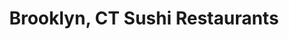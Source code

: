 ---
layout: city
title: Brooklyn, CT Sushi Restaurants
permalink: /connecticut/brooklyn/
stateAbbr: CT
stateName: Connecticut
cityName: Brooklyn

---